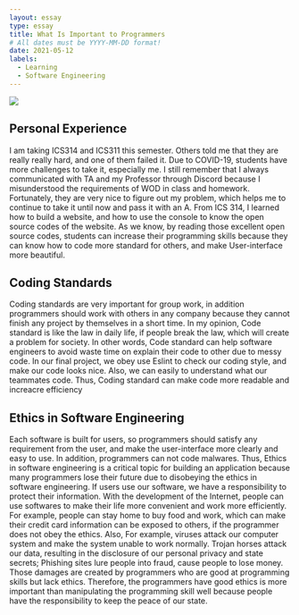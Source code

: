 ```yaml
---
layout: essay
type: essay
title: What Is Important to Programmers
# All dates must be YYYY-MM-DD format!
date: 2021-05-12
labels: 
  - Learning
  - Software Engineering
---
```

<img class="ui medium left floated image" src="https://tse1.mm.bing.net/th?id=OIP.Z4iszumCFszMcnlEknKHrwHaE8&pid=Api&P=0&w=290&h=195">

## Personal Experience 
I am taking ICS314 and ICS311 this semester. Others told me that they are really really hard, and one of them failed it. Due to COVID-19, students have more challenges to take it, especially me. I still remember that I always communicated with TA and my Professor through Discord because I misunderstood the requirements of WOD in class and homework. Fortunately, they are very nice to figure out my problem, which helps me to continue to take it until now and pass it with an A. From ICS 314, I learned how to build a website, and how to use the console to know the open source codes of the website. As we know, by reading those excellent open source codes, students can increase their programming skills because they can know how to code more standard for others, and make User-interface more beautiful. 
## Coding Standards 
Coding standards are very important for group work, in addition programmers should work with others in any company because they cannot finish any project by themselves in a short time. In my opinion, Code standard is like the law in daily life, if people break the law, which will create a problem for society. In other words, Code standard can help software engineers to avoid waste time on explain their code to other due to messy code. In our final project,  we obey use Eslint to check our coding style, and make our code looks nice. Also, we can easily to understand what our teammates code. Thus, Coding standard can make code more readable and increacre  efficiency
## Ethics in Software Engineering
Each software is built for users, so programmers should satisfy any requirement from the user, and make the user-interface more clearly and easy to use. In addition, programmers can not code malwares. Thus, Ethics in software engineering is a critical topic for building an application because many programmers lose their future due to disobeying the ethics in software engineering. If users use our software, we have a responsibility to protect their information. With the development of the Internet, people can use softwares to make their life more convenient and work more efficiently. For example, people can stay home to buy food and work, which can make their credit card information can be exposed to others, if the programmer does not obey the ethics. Also, For example, viruses attack our computer system and make the system unable to work normally. Trojan horses attack our data, resulting in the disclosure of our personal privacy and state secrets; Phishing sites lure people into fraud, cause people to lose money. Those damages are created by programmers who are good at programming skills but lack ethics.  Therefore,  the programmers have good ethics is more important than manipulating the programming skill well because people have the responsibility to keep the peace of our state.
